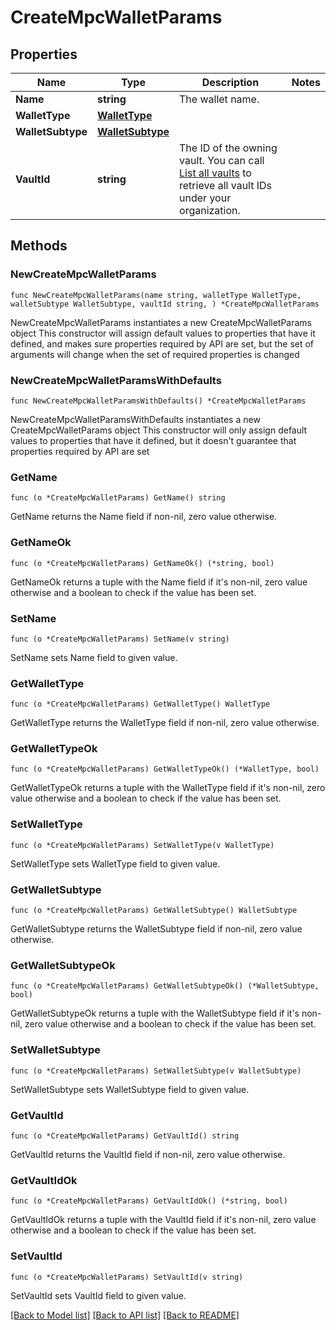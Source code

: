 # CreateMpcWalletParams

## Properties

Name | Type | Description | Notes
------------ | ------------- | ------------- | -------------
**Name** | **string** | The wallet name. | 
**WalletType** | [**WalletType**](WalletType.md) |  | 
**WalletSubtype** | [**WalletSubtype**](WalletSubtype.md) |  | 
**VaultId** | **string** | The ID of the owning vault. You can call [List all vaults](/v2/api-references/wallets--mpc-wallets/list-all-vaults) to retrieve all vault IDs under your organization. | 

## Methods

### NewCreateMpcWalletParams

`func NewCreateMpcWalletParams(name string, walletType WalletType, walletSubtype WalletSubtype, vaultId string, ) *CreateMpcWalletParams`

NewCreateMpcWalletParams instantiates a new CreateMpcWalletParams object
This constructor will assign default values to properties that have it defined,
and makes sure properties required by API are set, but the set of arguments
will change when the set of required properties is changed

### NewCreateMpcWalletParamsWithDefaults

`func NewCreateMpcWalletParamsWithDefaults() *CreateMpcWalletParams`

NewCreateMpcWalletParamsWithDefaults instantiates a new CreateMpcWalletParams object
This constructor will only assign default values to properties that have it defined,
but it doesn't guarantee that properties required by API are set

### GetName

`func (o *CreateMpcWalletParams) GetName() string`

GetName returns the Name field if non-nil, zero value otherwise.

### GetNameOk

`func (o *CreateMpcWalletParams) GetNameOk() (*string, bool)`

GetNameOk returns a tuple with the Name field if it's non-nil, zero value otherwise
and a boolean to check if the value has been set.

### SetName

`func (o *CreateMpcWalletParams) SetName(v string)`

SetName sets Name field to given value.


### GetWalletType

`func (o *CreateMpcWalletParams) GetWalletType() WalletType`

GetWalletType returns the WalletType field if non-nil, zero value otherwise.

### GetWalletTypeOk

`func (o *CreateMpcWalletParams) GetWalletTypeOk() (*WalletType, bool)`

GetWalletTypeOk returns a tuple with the WalletType field if it's non-nil, zero value otherwise
and a boolean to check if the value has been set.

### SetWalletType

`func (o *CreateMpcWalletParams) SetWalletType(v WalletType)`

SetWalletType sets WalletType field to given value.


### GetWalletSubtype

`func (o *CreateMpcWalletParams) GetWalletSubtype() WalletSubtype`

GetWalletSubtype returns the WalletSubtype field if non-nil, zero value otherwise.

### GetWalletSubtypeOk

`func (o *CreateMpcWalletParams) GetWalletSubtypeOk() (*WalletSubtype, bool)`

GetWalletSubtypeOk returns a tuple with the WalletSubtype field if it's non-nil, zero value otherwise
and a boolean to check if the value has been set.

### SetWalletSubtype

`func (o *CreateMpcWalletParams) SetWalletSubtype(v WalletSubtype)`

SetWalletSubtype sets WalletSubtype field to given value.


### GetVaultId

`func (o *CreateMpcWalletParams) GetVaultId() string`

GetVaultId returns the VaultId field if non-nil, zero value otherwise.

### GetVaultIdOk

`func (o *CreateMpcWalletParams) GetVaultIdOk() (*string, bool)`

GetVaultIdOk returns a tuple with the VaultId field if it's non-nil, zero value otherwise
and a boolean to check if the value has been set.

### SetVaultId

`func (o *CreateMpcWalletParams) SetVaultId(v string)`

SetVaultId sets VaultId field to given value.



[[Back to Model list]](../README.md#documentation-for-models) [[Back to API list]](../README.md#documentation-for-api-endpoints) [[Back to README]](../README.md)


